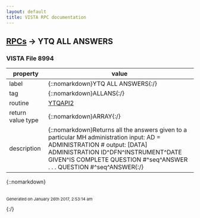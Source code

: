 ```yaml
---
layout: default
title: VISTA RPC documentation
---
```




## [RPCs](TableOfContent.md) &#8594; YTQ ALL ANSWERS 



### VISTA File 8994 


 property | value 
--- | --- 
 label | {::nomarkdown}YTQ ALL ANSWERS{:/}
 tag | {::nomarkdown}ALLANS{:/}
 routine | [YTQAPI2](http://code.osehra.org/dox/Routine_YTQAPI2_source.html)
 return value type | {::nomarkdown}ARRAY{:/}
 description | {::nomarkdown}Returns all the answers given to a particular MH administration  input: AD = ADMINISTRATION # output: [DATA]        ADMINISTRATION ID^DFN^INSTRUMENT^DATE GIVEN^IS COMPLETE        QUESTION #^seq^ANSWER        .        .        .        QUESTION #^seq^ANSWER{:/}

{::nomarkdown} <br/><br/><p style="font-size: 11px">Generated on January 26th 2017, 2:53:14 am</p>{:/}